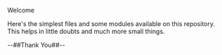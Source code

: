 Welcome

Here's the simplest files and some modules available on this repository.
This helps in little doubts and much more small things.

--##Thank You##--
